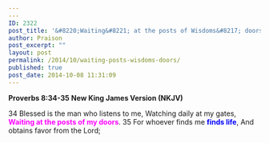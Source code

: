 ```yaml
---
---
ID: 2322
post_title: '&#8220;Waiting&#8221; at the posts of Wisdoms&#8217; doors'
author: Praison
post_excerpt: ""
layout: post
permalink: /2014/10/waiting-posts-wisdoms-doors/
published: true
post_date: 2014-10-08 11:31:09
---
```

<strong>Proverbs 8:34-35</strong>
<strong> New King James Version (NKJV)</strong>

34 Blessed is the man who listens to me,
Watching daily at my gates,
<span style="color: #ff00ff;"><strong>Waiting at the posts of my doors</strong></span>.
35 For whoever finds me <span style="color: #0000ff;"><strong>finds life</strong></span>,
And obtains favor from the Lord;